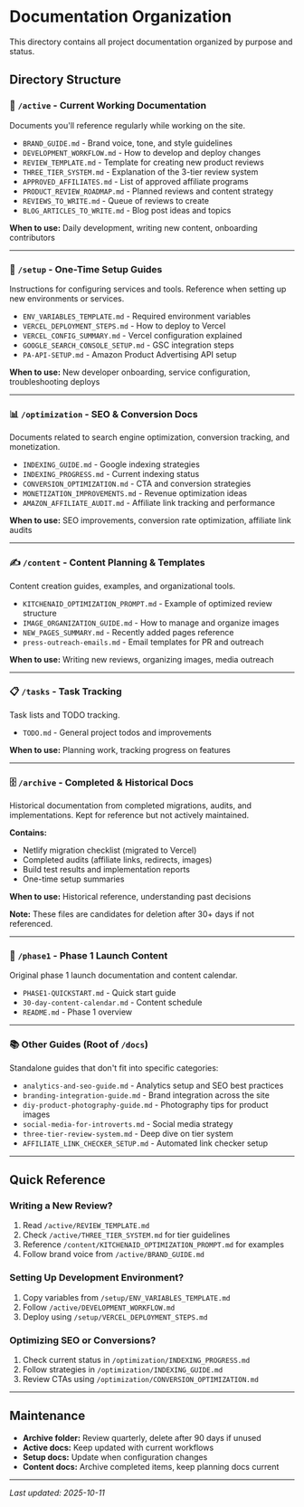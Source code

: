 # Documentation Organization

This directory contains all project documentation organized by purpose and status.

## Directory Structure

### 📁 `/active` - Current Working Documentation
Documents you'll reference regularly while working on the site.

- `BRAND_GUIDE.md` - Brand voice, tone, and style guidelines
- `DEVELOPMENT_WORKFLOW.md` - How to develop and deploy changes
- `REVIEW_TEMPLATE.md` - Template for creating new product reviews
- `THREE_TIER_SYSTEM.md` - Explanation of the 3-tier review system
- `APPROVED_AFFILIATES.md` - List of approved affiliate programs
- `PRODUCT_REVIEW_ROADMAP.md` - Planned reviews and content strategy
- `REVIEWS_TO_WRITE.md` - Queue of reviews to create
- `BLOG_ARTICLES_TO_WRITE.md` - Blog post ideas and topics

**When to use:** Daily development, writing new content, onboarding contributors

---

### 🔧 `/setup` - One-Time Setup Guides
Instructions for configuring services and tools. Reference when setting up new environments or services.

- `ENV_VARIABLES_TEMPLATE.md` - Required environment variables
- `VERCEL_DEPLOYMENT_STEPS.md` - How to deploy to Vercel
- `VERCEL_CONFIG_SUMMARY.md` - Vercel configuration explained
- `GOOGLE_SEARCH_CONSOLE_SETUP.md` - GSC integration steps
- `PA-API-SETUP.md` - Amazon Product Advertising API setup

**When to use:** New developer onboarding, service configuration, troubleshooting deploys

---

### 📊 `/optimization` - SEO & Conversion Docs
Documents related to search engine optimization, conversion tracking, and monetization.

- `INDEXING_GUIDE.md` - Google indexing strategies
- `INDEXING_PROGRESS.md` - Current indexing status
- `CONVERSION_OPTIMIZATION.md` - CTA and conversion strategies
- `MONETIZATION_IMPROVEMENTS.md` - Revenue optimization ideas
- `AMAZON_AFFILIATE_AUDIT.md` - Affiliate link tracking and performance

**When to use:** SEO improvements, conversion rate optimization, affiliate link audits

---

### ✍️ `/content` - Content Planning & Templates
Content creation guides, examples, and organizational tools.

- `KITCHENAID_OPTIMIZATION_PROMPT.md` - Example of optimized review structure
- `IMAGE_ORGANIZATION_GUIDE.md` - How to manage and organize images
- `NEW_PAGES_SUMMARY.md` - Recently added pages reference
- `press-outreach-emails.md` - Email templates for PR and outreach

**When to use:** Writing new reviews, organizing images, media outreach

---

### 📋 `/tasks` - Task Tracking
Task lists and TODO tracking.

- `TODO.md` - General project todos and improvements

**When to use:** Planning work, tracking progress on features

---

### 🗄️ `/archive` - Completed & Historical Docs
Historical documentation from completed migrations, audits, and implementations. Kept for reference but not actively maintained.

**Contains:**
- Netlify migration checklist (migrated to Vercel)
- Completed audits (affiliate links, redirects, images)
- Build test results and implementation reports
- One-time setup summaries

**When to use:** Historical reference, understanding past decisions

**Note:** These files are candidates for deletion after 30+ days if not referenced.

---

### 📅 `/phase1` - Phase 1 Launch Content
Original phase 1 launch documentation and content calendar.

- `PHASE1-QUICKSTART.md` - Quick start guide
- `30-day-content-calendar.md` - Content schedule
- `README.md` - Phase 1 overview

---

### 📚 Other Guides (Root of `/docs`)
Standalone guides that don't fit into specific categories:

- `analytics-and-seo-guide.md` - Analytics setup and SEO best practices
- `branding-integration-guide.md` - Brand integration across the site
- `diy-product-photography-guide.md` - Photography tips for product images
- `social-media-for-introverts.md` - Social media strategy
- `three-tier-review-system.md` - Deep dive on tier system
- `AFFILIATE_LINK_CHECKER_SETUP.md` - Automated link checker setup

---

## Quick Reference

### Writing a New Review?
1. Read `/active/REVIEW_TEMPLATE.md`
2. Check `/active/THREE_TIER_SYSTEM.md` for tier guidelines
3. Reference `/content/KITCHENAID_OPTIMIZATION_PROMPT.md` for examples
4. Follow brand voice from `/active/BRAND_GUIDE.md`

### Setting Up Development Environment?
1. Copy variables from `/setup/ENV_VARIABLES_TEMPLATE.md`
2. Follow `/active/DEVELOPMENT_WORKFLOW.md`
3. Deploy using `/setup/VERCEL_DEPLOYMENT_STEPS.md`

### Optimizing SEO or Conversions?
1. Check current status in `/optimization/INDEXING_PROGRESS.md`
2. Follow strategies in `/optimization/INDEXING_GUIDE.md`
3. Review CTAs using `/optimization/CONVERSION_OPTIMIZATION.md`

---

## Maintenance

- **Archive folder:** Review quarterly, delete after 90 days if unused
- **Active docs:** Keep updated with current workflows
- **Setup docs:** Update when configuration changes
- **Content docs:** Archive completed items, keep planning docs current

---

*Last updated: 2025-10-11*

